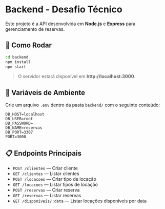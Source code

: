 # Backend - Desafio Técnico

Este projeto é a API desenvolvida em **Node.js** e **Express** para gerenciamento de reservas.

## 🚀 Como Rodar

```bash
cd backend
npm install
npm start
```

> O servidor estará disponível em **http://localhost:3000**.

## 📄 Variáveis de Ambiente

Crie um arquivo `.env` dentro da pasta `backend/` com o seguinte conteúdo:

```env
DB_HOST=localhost
DB_USER=root
DB_PASSWORD=
DB_NAME=reservas
DB_PORT=3307
PORT=3000
```

## 📋 Endpoints Principais

- `POST /clientes` — Criar cliente
- `GET /clientes` — Listar clientes
- `POST /locacoes` — Criar tipo de locação
- `GET /locacoes` — Listar tipos de locação
- `POST /reservas` — Criar reserva
- `GET /reservas` — Listar reservas
- `GET /disponiveis/:data` — Listar locações disponíveis por data
